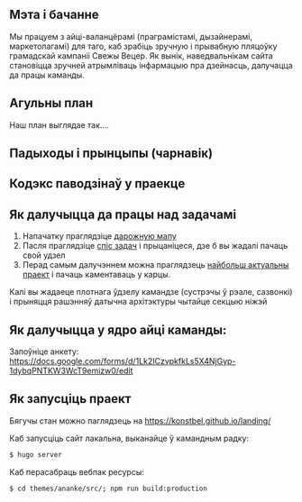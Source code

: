 
## Мэта і бачанне

Мы працуем з айці-валанцёрамі (праграмістамі, дызайнерамі, маркетолагамі) для таго, каб зрабіць зручную і прывабную пляцоўку грамадскай кампаніі Свежы Вецер. Як вынік, наведвальнікам сайта становіцца зручней атрымліваць інфармацыю пра дзейнасць, далучацца да працы каманды.

## Агульны план

Наш план выглядае так....

## Падыходы і прынцыпы (чарнавік)





## Кодэкс паводзінаў у праекце

## Як далучыцца да працы над задачамі

1. Напачатку праглядзіце [дарожную мапу](https://github.com/konstbel/landing/issues/13)
2. Пасля праглядзіце [спіс задач](https://github.com/konstbel/landing/issues) і прыцаніцеся, дзе б вы жадалі пачаць свой удзел
3. Перад самым далучэннем можна праглядзець [найбольш актуальны праект](https://github.com/konstbel/landing/projects) і пачаць каментаваць у карцы.

Калі вы жадаеце плотнага ўдзелу камандзе (сустрэчы ў рэале, сазвонкі) і прыняцця рашэнняў датычна архітэктуры чытайце секцыю ніжэй

## Як далучыцца у ядро айці каманды:
Запоўніце анкету: https://docs.google.com/forms/d/1Lk2ICzvpkfkLs5X4NjGyp-1dybqPNTKW3WcT9emizw0/edit


## Як запусціць праект

Бягучы стан можно паглядзець на https://konstbel.github.io/landing/

Каб запусціць сайт лакальна, выканайце ў камандным радку:

```sh
$ hugo server
```

Каб перасабраць вебпак ресурсы:

```sh
$ cd themes/ananke/src/; npm run build:production
```

